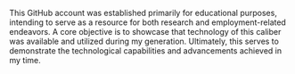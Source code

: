 This GitHub account was established primarily for educational purposes, intending to serve as a resource for both research and employment-related endeavors. A core objective is to showcase that technology of this caliber was available and utilized during my generation. Ultimately, this serves to demonstrate the technological capabilities and advancements achieved in my time.

